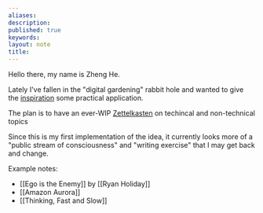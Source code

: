 ```yaml
---
aliases:
description:
published: true
keywords:
layout: note
title:
---
```

Hello there, my name is Zheng He.

Lately I've fallen in the "digital gardening" rabbit hole and wanted to give the [inspiration](https://maggieappleton.com/garden-history) some practical application.

The plan is to have an ever-WIP [Zettelkasten](https://www.lesswrong.com/posts/NfdHG6oHBJ8Qxc26s/the-zettelkasten-method-1) on techincal and non-technical topics

Since this is my first implementation of the idea, it currently looks more of a "public stream of consciousness" and "writing exercise" that I may get back and change.

Example notes:
- [[Ego is the Enemy]] by [[Ryan Holiday]]
- [[Amazon Aurora]]
- [[Thinking, Fast and Slow]]
